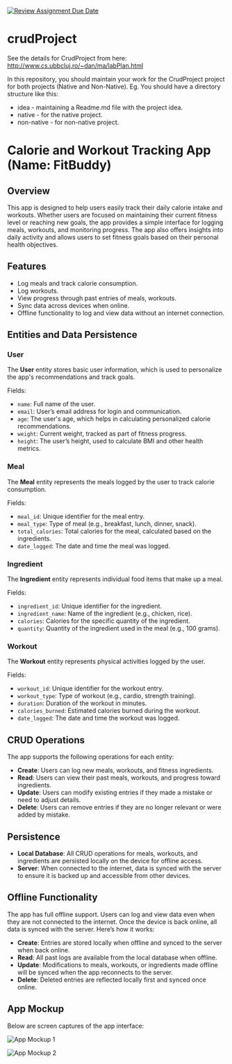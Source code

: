 [![Review Assignment Due Date](https://classroom.github.com/assets/deadline-readme-button-22041afd0340ce965d47ae6ef1cefeee28c7c493a6346c4f15d667ab976d596c.svg)](https://classroom.github.com/a/AK2HKjUN)
# crudProject
See the details for CrudProject from here: http://www.cs.ubbcluj.ro/~dan/ma/labPlan.html

In this repository, you should maintain your work for the CrudProject project for both projects (Native and Non-Native).
Eg. You should have a directory structure like this:
- idea - maintaining a Readme.md file with the project idea. 
- native - for the native project.
- non-native - for non-native project.


# Calorie and Workout Tracking App (Name: FitBuddy)

## Overview
This app is designed to help users easily track their daily calorie intake and workouts. Whether users are focused on maintaining their current fitness level or reaching new goals, the app provides a simple interface for logging meals, workouts, and monitoring progress. The app also offers insights into daily activity and allows users to set fitness goals based on their personal health objectives.

## Features
- Log meals and track calorie consumption.
- Log workouts.
- View progress through past entries of meals, workouts.
- Sync data across devices when online.
- Offline functionality to log and view data without an internet connection.

## Entities and Data Persistence
### User
The **User** entity stores basic user information, which is used to personalize the app's recommendations and track goals.

Fields:
- `name`: Full name of the user.
- `email`: User’s email address for login and communication.
- `age`: The user's age, which helps in calculating personalized calorie recommendations.
- `weight`: Current weight, tracked as part of fitness progress.
- `height`: The user’s height, used to calculate BMI and other health metrics.

### Meal
The **Meal** entity represents the meals logged by the user to track calorie consumption.

Fields:
- `meal_id`: Unique identifier for the meal entry.
- `meal_type`: Type of meal (e.g., breakfast, lunch, dinner, snack).
- `total_calories`: Total calories for the meal, calculated based on the ingredients.
- `date_logged`: The date and time the meal was logged.

### Ingredient
The **Ingredient** entity represents individual food items that make up a meal.

Fields:
- `ingredient_id`: Unique identifier for the ingredient.
- `ingredient_name`: Name of the ingredient (e.g., chicken, rice).
- `calories`: Calories for the specific quantity of the ingredient.
- `quantity`: Quantity of the ingredient used in the meal (e.g., 100 grams).

### Workout
The **Workout** entity represents physical activities logged by the user.

Fields:
- `workout_id`: Unique identifier for the workout entry.
- `workout_type`: Type of workout (e.g., cardio, strength training).
- `duration`: Duration of the workout in minutes.
- `calories_burned`: Estimated calories burned during the workout.
- `date_logged`: The date and time the workout was logged.


## CRUD Operations
The app supports the following operations for each entity:

- **Create**: Users can log new meals, workouts, and fitness ingredients.
- **Read**: Users can view their past meals, workouts, and progress toward ingredients.
- **Update**: Users can modify existing entries if they made a mistake or need to adjust details.
- **Delete**: Users can remove entries if they are no longer relevant or were added by mistake.

## Persistence
- **Local Database**: All CRUD operations for meals, workouts, and ingredients are persisted locally on the device for offline access.
- **Server**: When connected to the internet, data is synced with the server to ensure it is backed up and accessible from other devices.

## Offline Functionality
The app has full offline support. Users can log and view data even when they are not connected to the internet. Once the device is back online, all data is synced with the server. Here’s how it works:

- **Create**: Entries are stored locally when offline and synced to the server when back online.
- **Read**: All past logs are available from the local database when offline.
- **Update**: Modifications to meals, workouts, or ingredients made offline will be synced when the app reconnects to the server.
- **Delete**: Deleted entries are reflected locally first and synced once online.

## App Mockup
Below are screen captures of the app interface:

![App Mockup 1](https://github.com/ma-cs-ubbcluj-ro/crud-project-manearobert3/blob/master/Screenshots/ss1.png)

![App Mockup 2](https://github.com/ma-cs-ubbcluj-ro/crud-project-manearobert3/blob/master/Screenshots/ss2.png)
